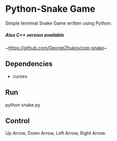 # Python-Snake Game
Simple terminal Snake Game written using Python.

##### Also C++ version available
~https://github.com/GeorgeZhukov/cpp-snake~

## Dependencies
* curses

## Run
python snake.py

## Control
Up Arrow, Down Arrow, Left Arrow, Right Arrow.
